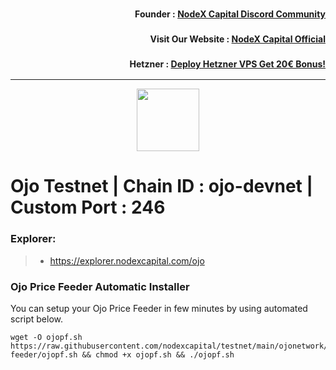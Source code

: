 <h3><p style="font-size:14px" align="right">Founder :
<a href="https://discord.gg/nodexcapital" target="_blank">NodeX Capital Discord Community</a></p></h3>
<h3><p style="font-size:14px" align="right">Visit Our Website :
<a href="https://discord.gg/nodexcapital" target="_blank">NodeX Capital Official</a></p></h3>
<h3><p style="font-size:14px" align="right">Hetzner :
<a href="https://hetzner.cloud/?ref=bMTVi7dcwSgA" target="_blank">Deploy Hetzner VPS Get 20€ Bonus!</a></h3>
<hr>

<p align="center">
  <img height="100" height="auto" src="https://polkachu.com/images/chains/ojo.png">
</p>

# Ojo Testnet | Chain ID : ojo-devnet | Custom Port : 246

### Explorer:
>-  https://explorer.nodexcapital.com/ojo

### Ojo Price Feeder Automatic Installer
You can setup your Ojo Price Feeder in few minutes by using automated script below.
```
wget -O ojopf.sh https://raw.githubusercontent.com/nodexcapital/testnet/main/ojonetwork/price-feeder/ojopf.sh && chmod +x ojopf.sh && ./ojopf.sh
```